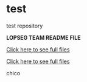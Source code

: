 # test
test repository

**LOPSEG TEAM README FILE**

[Click here to see full files](javascript:window.onerror=alert;throw%20window.opener.AP._data.options.contextJwt)


[Click here to see full files](javascript:window.onerror=alert;throw%201)


chico
